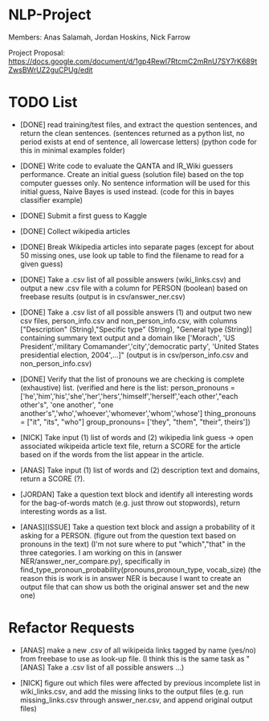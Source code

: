 NLP-Project
===========
Members: Anas Salamah, Jordan Hoskins, Nick Farrow

Project Proposal: https://docs.google.com/document/d/1gp4Rewl7RtcmC2mRnU7SY7rK689tZwsBWrUZ2guCPUg/edit

TODO List
===========

* [DONE] read training/test files, and extract the question sentences, and return the clean sentences.
(sentences returned as a python list, no period exists at end of sentence, all lowercase letters)
(python code for this in minimal examples folder)

* [DONE] Write code to evaluate the QANTA and IR_Wiki guessers performance.
Create an initial guess (solution file) based on the top computer guesses only.
No sentence information will be used for this initial guess, Naive Bayes is used instead.
(code for this in bayes classifier example)

* [DONE] Submit a first guess to Kaggle

* [DONE] Collect wikipedia articles

* [DONE] Break Wikipedia articles into separate pages (except for about 50 missing ones, use look up table to find the filename to read for a given guess)


* [DONE] Take a .csv list of all possible answers (wiki_links.csv) and output a new .csv file with a column for PERSON (boolean) based on freebase results
(output is in csv/answer_ner.csv)

* [DONE] Take a .csv list of all possible answers (1) and output two new csv files, person_info.csv and non_person_info.csv, with columns ["Description" (String),"Specific type" (String), "General type (String)] containing summary text output and a domain like ['Morach', 'US President','military Comamander','city','democratic party', 'United States presidential election, 2004',...]"
(output is in csv/person_info.csv and non_person_info.csv)

* [DONE] Verify that the list of pronouns we are checking is complete (exhaustive) list.
(verified and here is the list:
person_pronouns = ['he','him','his','she','her','hers','himself','herself','each other',"each other's", 'one another', "one another's",'who','whoever','whomever','whom','whose'] 
thing_pronouns = ["it", "its", "who"]
group_pronouns= ['they", "them", "their", theirs'])

* [NICK] Take input (1) list of words and (2) wikipedia link guess -> open associated wikipeida article text file, return a SCORE for the article based on if the words from the list appear in the article.

* [ANAS] Take input (1) list of words and (2) description text and domains, return a SCORE (?).

* [JORDAN] Take a question text block and identify all interesting words for the bag-of-words match (e.g. just throw out stopwords), return interesting words as a list.

* [ANAS][ISSUE] Take a question text block and assign a probability of it asking for a PERSON. (figure out from the question text based on pronouns in the text)
(I'm not sure where to put "which","that" in the three categories. I am working on this in (answer NER/answer_ner_compare.py), specifically in find_type_pronoun_probability(pronouns,pronoun_type, vocab_size)
(the reason this is work is in answer NER is because I want to create an output file that can show us both the original answer set and the new one)

Refactor Requests
===========

* [ANAS] make a new .csv of all wikipeida links tagged by name (yes/no) from freebase to use as look-up file. 
(I think this is the same task as "[ANAS] Take a .csv list of all possible answers ...)

* [NICK] figure out which files were affected by previous incomplete list in wiki_links.csv, and add the missing links to the output files (e.g. run missing_links.csv through answer_ner.csv, and append original output files)
 
